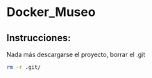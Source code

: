 # Docker_Museo

## Instrucciones:

Nada más descargarse el proyecto, borrar el .git
```bash
rm -r .git/
```
